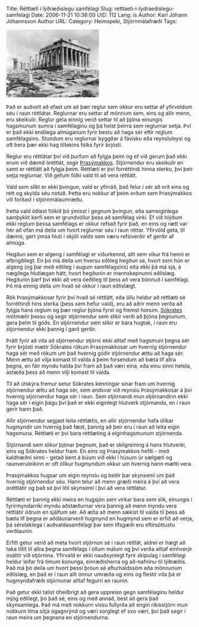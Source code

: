 Title: Réttlæti í lýðræðislegu samfélagi
Slug: rettlaeti-i-lydraedislegu-samfelagi
Date: 2006-11-21 10:36:00
UID: 112
Lang: is
Author: Karl Jóhann Jóhannsson
Author URL: 
Category: Heimspeki, Stjórnmálafræði
Tags: 

![Parþenon hof í Aþenu](242.jpg)

Það er auðvelt að efast um að þær reglur sem okkur eru settar af yfirvöldum séu í raun réttlátar. Reglurnar eru settar af mönnum sem, eins og allir menn, eru skeikulir. Reglur geta einnig verið settar til að þjóna einungis hagsmunum sumra í samfélaginu og þá helst þeirra sem reglurnar setja. Því er það ekki endilega almúganum fyrir bestu að haga sér eftir reglum samfélagsins. Stundum eru reglurnar byggðar á fávisku eða reynsluleysi og oft bera þær ekki hag tiltekins fólks fyrir brjósti.

Reglur eru réttlátar því við þurfum að fylgja þeim og ef við gerum það ekki erum við dæmd óréttlát, segir [Þrasýmakkos](http://en.wikipedia.org/wiki/Thrasymachus). Stjórnendur eru skeikulir en samt er réttlátt að fylgja þeim. Réttlæti er því forréttindi hinna sterku, því þeir setja reglurnar. Við gefum fólki vald til að vera réttlátt.

Vald sem slíkt er ekki þvingun, vald er yfirráð, það felur í sér að orð eins og rétt og skylda séu notuð. Þetta eru nokkur af þeim orðum sem Þrasýmakkos vill forðast í stjórnmálaumræðu.

Þetta vald öðlast fólkið þó ýmisst í gegnum þvingun, eða sameiginlega samþykkt kerfi sem er grundvöllur þess að samfélag virki. Ef við hlýðum ekki reglum þessa samfélags er okkur refsað fyrir það, en eins og rætt var hér að ofan má deila um hvort reglurnar séu í raun réttar. Yfirvöld geta, til dæmis, gert ýmsa hluti í skjóli valds sem væru refsiverðir ef gerðir af almúga.

Hegðun sem er algeng í samfélagi er viðurkennd, allt sem víkur frá henni er afbrigðilegt. En þó má deila um hversu eðlileg hegðun sé, hvort sem hún er algeng (og þar með eðlileg í augum samfélagsins) eða ekki þá má sjá, á nægilega hlutlægan hátt, hvort hegðunin er mannskepnunni eðlislæg. Hegðunin þarf því ekki að vera óeðlileg til þess að vera bönnuð í samfélagi. Þó má einnig deila um hvað sé okkur í raun eðlislægt.

Rök Þrasýmakkosar fyrir því hvað sé réttlátt, eða öllu heldur að réttlæti sé forréttindi hins sterka (þess sem hefur vald), eru að aðrir menn verða að fylgja hans reglum og þær reglur þjóna fyrst og fremst honum. [Sókrates](http://en.wikipedia.org/wiki/Socrates) mótmælir þessu og segir stjórnendur sem slíkir verði að þjóna þegnunum, gera þeim til góðs. En stjórnendur sem slíkir er bara hugtak, í raun eru stjórnendur ekki þannig í garð gerðir.

Þrátt fyrir að vita að stjórnendur stjórni ekki alltaf með hagsmuni þegna sér fyrir brjósti mætir Sókrates rökum Þrasýmakkosar um hvernig stjórnendur haga sér með rökum um það hvernig góðir stjórnendur ættu að haga sér. Menn ættu að vilja komast til valda á þeim forsendum að bæta líf allra þegna, en fáir myndu halda því fram að það væri eina, eða einu sinni helsta, ástæða þess að menn vilji komast til valda.

Til að útskýra fremur setur Sókrates kenningar sínar fram um hvernig stjórnendur ættu að haga sér, sem andsvar við reynslu Þrasýmakkosar á því hvernig stjórnendur haga sér í raun. Sem stjórnandi mun stjórnandinn ekki haga sér í eigin þágu því það er ekki eiginlegt hlutverk stjórnanda, en í raun gerir hann það.

Allir stjórnendur segjast leita réttlætis, en allir stjórnendur hafa ólíkar hugmyndir um hvernig það fæst, þannig að þeir eru í raun að leita eigin hagsmuna. Réttlæti er því bara réttlæting á eiginhagsmunum stjórnenda.

Stjórnandi sem slíkur þjónar þegnum, það er skilgreining á hans hlutverki, eins og Sókrates heldur fram. En eins og Þrasýmakkos hefði - með kaldhæðni sinni - getað bent á búum við ekki í húsum úr sælgæti og raunveruleikinn er oft ólíkur hugmyndum okkur um hvernig hann mætti vera.

Þrasýmakkos hugsar um eigin reynslu og beitir þar skynsemi um það hvernig stjórnendur séu. Hann telur að menn græði meira á því að vera óréttlátir og það sé því lítil skynsemi í því að vera réttlátur.

Réttlæti er þannig ekki meira en hugsjón sem virkar bara sem slík, einungis í fyrirmyndarríki myndu aðstæðurnar vera þannig að menn myndu vera réttlátir öðrum en sjálfum sér. Að ætla að menn sækist til valda til þess að bæta líf þegna er aðdáunarverð hugmynd en hugmynd sem er erfið að verja, þá sérstaklega í auðvaldasamfélagi þar sem lífsgæði eru eftirsóttustu verðlaunin.

Erfitt getur verið að meta hvort stjórnun sé í raun réttlát, aldrei er hægt að taka tillit til allra þegna samfélags í öllum málum og því verða alltaf einhverjir ósáttir við stjórnina. Yfirvald er ekki nauðsynlegt fyrir skipulag í samfélagi heldur leifar frá tímum konunga, einræðisherra og að-nafninu-til lýðræðis.  Það má þó deila um hvort þessi þróun sé afturhaldssöm eða mönnunum eðlislæg, en það er í raun allt önnur umræða og eins og flestir vita þá er hugmyndafræði stjórnunar alltaf fegurri en raunin.

Það getur ekki talist óheilbrigt að gera uppreisn gegn samfélaginu heldur mjög eðlilegt, þó það sé, eins og með annað, best að gera það skynsamlega.  Það má með nokkurri vissu fullyrða að engin ríkisstjórn mun nokkurn tíma sitja ógagnrýnd og væri sorglegt ef svo væri, því það segir í raun meira um þegnana en stjórnendurna.
